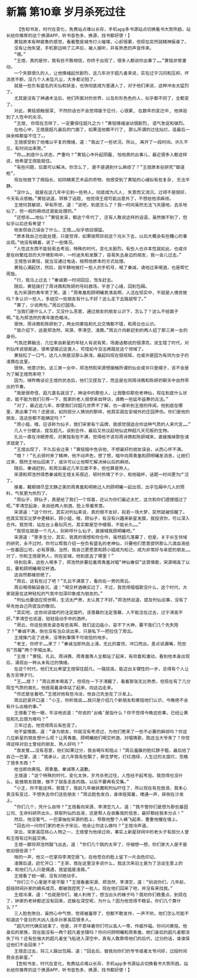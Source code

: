 # 新篇 第10章 岁月杀死过往
        【告知书友，时代在变化，免费站点难以长存，手机app多书源站点切换看书大势所趋，站长给你推荐的这个换源APP，听书音色多、换源、找书都好使！】
       黄铭原本有种疲惫的感觉，看着整座城市灯火璀璨，心却很累，但现在突然就精神振奋了。
       没有让他失望，手机那边响了三声后，被人接听，并有熟悉的声音传来。
       “喂。”
       “王煊，真的是你，我有些不敢相信，你终于出现了，很多人都说你出事了……”黄铭非常激动。
       一个失联很久的人，让他情绪起伏剧烈，这几年对于超凡者来说，实在过于沉闷和压抑，坏消息不断，没几个人未坠凡尘，大多都沦陷了。
       就是一些负有盛名的天仙和妖圣，也快彻底成为普通人了，对于他们来说，这种冲击太猛烈了。
       尤其是没有了神通术法后，他们所面对的世界，以及形形色色的人，似乎都不同了，全都变了。
       对此，黄铭感触很深, 不然的话也不会觉得疲于应付，心很累, 在数年的变迁中, 他体验到了人性中的炎凉。
       “王煊, 你现在怎样了，一定要保住超凡之力！”黄铭情绪波动很剧烈, 语气急促和强烈。
       在他心中，王煊是超凡最后的门面了，如果连他都不行了, 那么所谓的过往灿烂，连最后一抹余辉都留不住了。。
       王煊感受到了他难以平复的情绪，道：“我出了一些状况，所以, 离开了一段时间。许久不见，有时间出来聚。”
       “你……到底什么状态，严重吗？”黄铭心中升起阴霾, 怕他真的出事儿，最近很多人都这样说，他希望王煊能挺住。
       “有些问题，后面可以解决。你怎么了, 是不是遇到什么麻烦了？”王煊原本在研究“御道枪”。
       现在他放下了拇指长、如同精美艺术品的奇物，他感受到了黄铭的心绪似有些复杂, 无法平静。
       “没什么, 就是在这几年中见到一些熟人，彻底成为凡人, 失意而又消沉，过得不是很好，今天有点感触。”黄铭说道，转移了话题, 他觉得王煊可能出意外了，不想给他添麻烦。
       王煊何其敏锐，早有所觉，道：“说吧，到底怎么了？我一时间虽然无法飞天遁地，去杀地仙了，但一般的麻烦还是能处理的。”
       “还想杀……地仙？”黄铭发呆，都这个年代了, 还有人敢说这样的话语，虽然做不到了，但似乎以后还有希望？
       他发现自己误会了什么，王煊……似乎依旧很猛。
       “原本我自己也能处理，只是觉得，如果按照目前这个兆头下去，以后大概会有些糟心的事出现。”他没有瞒着，说了一些情况。
       “人性这东西不能轻易去考验，特殊的时代，变化太剧烈，有些人也许本性就如此，也或许是在纷繁炫目的大环境影响中，一时迷失和发飘了，容易失去身边的朋友，我一会儿过去。”
       王煊告诉黄铭，就当没通过电话，按照他原本的方式处理。
       黄铭心潮起伏，然后，就平静地拨打一些人的手机号，喊了秦诚，请他过来喝酒，也是帮忙周旋。
       “行，我马上过去！”秦诚第一时间回应，驾车赶去。
       随后，黄铭拨打了周诗茜和陈妍的号码救场，平息了心绪，回到包厢。
       名为宋源的青年笑了笑，道：“周青凰和顾明曦真清高啊，人活在现实中，不就是人情世故吗？多认识一些人，多结交一些朋友有什么不好？这么走下去路就窄了。”
       “算了，少说两句。”周云打圆场。
       “当我们是什么人了，又没什么恶意，通过朋友的朋友认识下，怎么了？这么不给面子啊。”名为郑浩然的青年面色略冷。
       很快，周诗茜和陈妍到了，两女同黄铭和孔云交情都不错，和周云也认识。
       “我介绍下，这是郑浩然、宋源、李清空、凌茜。”周云介向新赶到的两人绍了那三男一女的身份。
       气氛还算融洽，几位来自新星的年轻人有说有笑，场面话都说的很漂亮，说生错了时代，对列仙传说很痴迷，很希望接近这类人，可惜如今没法再踏足这个领域了。
       黄铭松了一口气，这几人倒是没那么肤浅，最起码现在很规矩，也或许是因为有同为女子的凌茜在这里。
       很快，他意识到，这三男一女中，郑浩然和宋源想接触所谓的仙女或许只是幌子，该不会是为了解王煊而来吧？
       因为，继昨晚谈论王煊的状态后，他们又提及了，而且是在同周诗茜和陈妍的聊天中自然带出的节奏。
       “我是很奇怪，超凡莫名就没了，神话中的那些人，让我敬仰那些老神仙，现在到底什么状态，能不能为我们引荐一下，我家的老人很想亲自拜访，请教一些延年益寿的古法。”
       “对了，最近这几年，即便我们对超凡世界不了解，也一直听到王煊的传闻，他到底在哪里，真出事了吗？还是说，如同部分人猜测的那样，他其实就在安城外的庄园养伤。你们是他的朋友，连这些都不能确定吗？”
       “周小姐，哦，应该称为仙子，我们宋家有个品牌，我感觉很适合你这种气质的人来代言……”
       几人十分健谈，提及超凡，谈到合作，最后又热议起地仙这种超凡天花板的生物。
       孔云一直在冷眼旁观，对黄铭有些不满，觉得他不该将周诗茜和陈妍喊来，直接推掉那些请求就是了。
       “王煊出现了，不久后会过来！”黄铭暗中告诉他，不想最好的朋友误会，从而心怀不满。
       “哦？！”孔云顿时来了精神，他不动声色，想了想，暗中向周青凰和顾明曦发消息，让她们过来，既然王地仙回来了，或许可以让他帮忙解决掉以后的麻烦。
       随后，秦诚赶到，和周云最近几年见面不多，但也算是熟人。
       宋源和郑浩然得悉秦诚和王煊关系很近，顿时热情了不少，和他碰杯，话题一时间更为广泛了。
       接着，戴眼镜尽显文静之美的周青凰和明艳过人的顾明曦一起出现，出乎包厢中几人的预料，气氛更为热烈了。
       “周仙子，顾仙子，真是给了我们一个惊喜，还以为你们最近太忙，这次和你们遗憾错过了呢。”李清空起身，亲自给两人倒酒，脸上带着笑意。
       宋源道：“这个时代，其实对列仙来说，真的很不友好，宛若一场大梦，突然就被惊醒了。但其实现实比梦中更精彩，顾小姐，哦，顾仙子，有没有兴趣来新星发展，我投资你，可以深入合作。我觉得，站在台上看似风光，其实都是空中楼阁，不能长久……”
       “我现在就是一个凡人，别称呼什么仙子，直接喊我顾明曦吧。”
       宋源道：“那多生分，其实，我真的很想和你合作，虽然超凡落幕了，但是，关于长生领域的研究，永不过时。你可以帮我介绍一些负有盛名的老神仙，只要他们愿意提供那么几滴血液给一些基因公司，必有厚报。当然，我自己更愿意和顾小姐成为知己，成为非常好与亲密的朋友……对了，你和王煊是熟人，同在安城，他到底去了哪里？”
       待到后来，这些人喝多了，郑浩然非要拉着周青凰对唱“神仙眷侣”这首情歌，宋源喝高了以后，要和顾明曦喝交杯酒。
       这自然都被拒绝了。
       “周云，这有些过了吧？”孔云不满意了，看向在一旁的周云。
       周云喝得脑袋昏沉，道：“喝交杯酒确实过了，不过，我觉得唱唱歌没什么，这个时代，大家就是在这种轻松的气氛中加深印象成为朋友的。”
       “列仙也要适应现世啊，生活太严肃，太认真了不好。”郑浩然说道，提及列仙旧事，没有了早先他自己所提及的敬仰。
       “其实吧，这世间该腐朽的注定腐朽，该落幕的注定落幕，人不能活在过去，过于清高不好。”李清空也说道，轻轻摇动手中的酒杯。
       “周云，你这些朋友姿态有些高啊，我们这边庙小，容不下大神，要不我们几个先失陪了？”秦诚不满，倒也没有当众说出来，只是私下一把拉住了周云。
       王煊推门走了进来，没等到事情不可收拾的地步。
       “老王，你终于……来了！”秦诚当即热血上涌，无比的喜悦，冲口而出，差点说漏嘴，险些将“苏醒”两个字喊出来。
       “王煊！”黄铭、孔云、周诗茜、周青凰等人全都站了起来，有欣喜和激动，看到他本身出现后，涌现出一种从未有过的情绪。
       在这个时代，他们无比希望王煊保住超凡，一路拔高，能迈出关键性的一步，总得有个人让各方忌惮才行。
       “王……煊？！”周云原本喝高了，但现在一下子清醒了，看着那张无比熟悉，但现在有了几分陌生气质的面孔，他摇晃着身体站了起来，向这边走来。
       “你还是坐着吧。”王煊对他有些冷淡，他自己先坐在了沙发上。
       周云赶紧开口道：“小王，你听我说……我只是介绍几个新朋友和黄铭他们认识，今晚绝不会有什么出格的事。”
       王煊看了他一眼，平淡地说道：“你说的‘出格’是指什么？你不觉得今晚这些事，已经让黄铭和孔云很为难吗？”
       三年过去，他觉得周云有些变了。
       他不留情面，道：“身为朋友，你就没有考虑过，为他们惹来了一些不必要的麻烦吗？你这几位新星的朋友想什么呢？让周青凰、顾明曦她们喝交杯酒，对唱情歌，跑这当大爷来了？你觉得这样对旧土曾经的朋友、熟人好吗？”
       “我发誓……没有恶意，他们如果过分，我会喝斥和阻止！”周云羞臊的脸红脖子粗，最后给了自己一巴掌，道：“我承认，这几年我有些飘了，醉生梦死，灯红酒绿，人生过的太腐烂，忽略了很多东西！”
       他当即向黄铭、周青凰、秦诚等人道歉。
       王煊道：“这个特殊的时代，变化太快，岁月杀死过往，人性经不起考验。我觉得也没什么，能做朋友就做，做不了就各走各的路，以后不要再有交集。”
       “小王，你不能这样。我错了，我前几年被妖魔和列仙吓住了，所以现在有些放浪，我本心真没有变过，不想失去你们这些朋友！”周云脸色发白，身体摇晃着，噗通一声，摔倒在沙发上。
       “你们几个，凭什么自恃？”王煊看向宋源、李清空几人，道：“我不管你们是想为那些基因公司、生命科研所出头，获取列仙的血液，还是帮人在收集我的信息，最好都给我本分点！”
       然后，他没客气，一巴掌抽在宋源的脸上，导致他整个人横飞起来，重重地撞在墙上。
       “回去问一问你们家的老头子宋云，他会让你这么做吗？”王煊冷声道。
       宋云，宋家高层核心人物之一，王煊曾为他续过命，事实上新星财阀中的老头子有部分人曾和王煊有过利益交换。
       王煊一脚将郑浩然踹飞出去，道：“你们几个跳的太早了，仔细想一想，你们家大人是不是依旧很低调？”
       啪的一声，他又一巴掌将李清空扇飞，在他苍白的脸上留下一片血色印记。
       凌茜后退，赶忙开口：“王哥，我在这里没多说什么，我这次来旧土是为了洽谈生意上的事，和他们几人只是偶遇，我堂姐是凌薇。”
       王煊看了她一眼，没有对她动手。
       “你们三个心里是不是不服？”王煊看着宋源、郑浩然、李清空，道：“别说你们，几年前，超级财阀孙家的嫡系成员，都被我捏死了一批人。现在他们回来了吧，并没有来找我。”
       王煊冷漠，道：“也就是你们，被人利用了，想当出头的椽子吗？我劝你们稳重点，到现在了，钟家的老钟都还没有回来，还躲在深空呢，为什么？因为他觉得不稳妥。你们几个算什么？”
       三人脸色煞白，虽然心中气愤，觉得被羞辱了，但都不敢发作，一声不吭，他们怎么可能不知道这个昔日的大凶人连杀孙家高层很多人。
       “超凡时代确实结束了，但是，并不意味着你们可以高人一等，作威作福。你问问黄铭，他身后的家族，现在能没有一两个超凡者坐镇吗？你问问顾明曦和周青凰，她们身后的超凡者都消失了吗？还有些强大的超凡者坐飞船进入深空中，真有人敢欺辱他们的后代，过分的话，谁谁保证他们不会回来？”
       王煊走过去，将三人踹出包厢，道：“回去后，替我向你们的爷爷或者太爷问好，过段时间我会去新星。”
       【告知书友，时代在变化，免费站点难以长存，手机app多书源站点切换看书大势所趋，站长给你推荐的这个换源APP，听书音色多、换源、找书都好使！】
